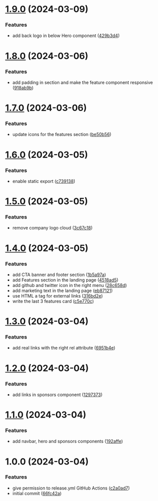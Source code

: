# [1.9.0](https://github.com/ixartz/nextjs-starter/compare/v1.8.0...v1.9.0) (2024-03-09)


### Features

* add back logo in below Hero component ([429b3d4](https://github.com/ixartz/nextjs-starter/commit/429b3d4d14cdb9d0711c5d2924740c703befe014))

# [1.8.0](https://github.com/ixartz/nextjs-starter/compare/v1.7.0...v1.8.0) (2024-03-06)


### Features

* add padding in section and make the feature component responsive ([918ab9b](https://github.com/ixartz/nextjs-starter/commit/918ab9b87183759ee74f02ba573a3817de89f8d0))

# [1.7.0](https://github.com/ixartz/nextjs-starter/compare/v1.6.0...v1.7.0) (2024-03-06)


### Features

* update icons for the features section ([be50b56](https://github.com/ixartz/nextjs-starter/commit/be50b562ff859dd44a8a26f06f756d6ec42f4ed8))

# [1.6.0](https://github.com/ixartz/nextjs-starter/compare/v1.5.0...v1.6.0) (2024-03-05)


### Features

* enable static export ([c739138](https://github.com/ixartz/nextjs-starter/commit/c7391387054ef3e912544a5351c928ac73eaafeb))

# [1.5.0](https://github.com/ixartz/nextjs-starter/compare/v1.4.0...v1.5.0) (2024-03-05)


### Features

* remove company logo cloud ([3c67c18](https://github.com/ixartz/nextjs-starter/commit/3c67c18e4ce35bd384e50e6f6da0d208f857388d))

# [1.4.0](https://github.com/ixartz/nextjs-starter/compare/v1.3.0...v1.4.0) (2024-03-05)


### Features

* add CTA banner and footer section ([1b5a97a](https://github.com/ixartz/nextjs-starter/commit/1b5a97a86f30babc49eb653b92f5bb2c26a4652a))
* add Features section in the landing page ([4518ad5](https://github.com/ixartz/nextjs-starter/commit/4518ad584e9acb672d37b59f6f1be28f5b717b79))
* add github and twitter icon in the right menu ([28c658d](https://github.com/ixartz/nextjs-starter/commit/28c658d5088bf11666c98e826cb4fb855c32faad))
* add marketing text in the landing page ([eb87121](https://github.com/ixartz/nextjs-starter/commit/eb87121a0f6c6cc9877248e8777c7bf8441f402c))
* use HTML a tag for external links ([316bd2e](https://github.com/ixartz/nextjs-starter/commit/316bd2ec5b3989e058160623fea2389a770426ff))
* write the last 3 features card ([c5e770c](https://github.com/ixartz/nextjs-starter/commit/c5e770c77a334c1008dbbeb1c2f23e0d01c3f55d))

# [1.3.0](https://github.com/ixartz/nextjs-starter/compare/v1.2.0...v1.3.0) (2024-03-04)


### Features

* add real links with the right rel attribute ([6951b4e](https://github.com/ixartz/nextjs-starter/commit/6951b4eb621267672da8450bac161e636be35325))

# [1.2.0](https://github.com/ixartz/nextjs-starter/compare/v1.1.0...v1.2.0) (2024-03-04)


### Features

* add links in sponsors component ([1297373](https://github.com/ixartz/nextjs-starter/commit/1297373c308d9b71d607ec970d63a45a58b9edd9))

# [1.1.0](https://github.com/ixartz/nextjs-starter/compare/v1.0.0...v1.1.0) (2024-03-04)


### Features

* add navbar, hero and sponsors components ([192affe](https://github.com/ixartz/nextjs-starter/commit/192affec7d88daa60eb9d9757d5a63b8d3689cec))

# 1.0.0 (2024-03-04)


### Features

* give permission to release.yml GitHub Actions ([c2a0ad7](https://github.com/ixartz/nextjs-starter/commit/c2a0ad782254e3d9287ddf66dc9c22f760784e60))
* initial commit ([66fc42a](https://github.com/ixartz/nextjs-starter/commit/66fc42ae338a68d9a3f8483a5b430bc0d876c44b))
